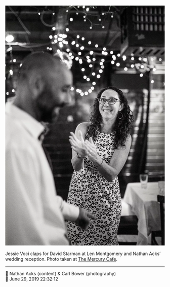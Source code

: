 ![Jessie Starman Voci claps for David Starman](assets/65e73353112bcf3c2cd443d1bf145f96.webp)

Jessie Voci claps for David Starman at Len Montgomery and Nathan Acks’ wedding reception. Photo taken at [The Mercury Cafe](http://mercurycafe.com/).

- - - -

<span aria-hidden="true">👥</span> Nathan Acks (content) & Carl Bower (photography)  
<span aria-hidden="true">📅</span> June 29, 2019 22:32:12

